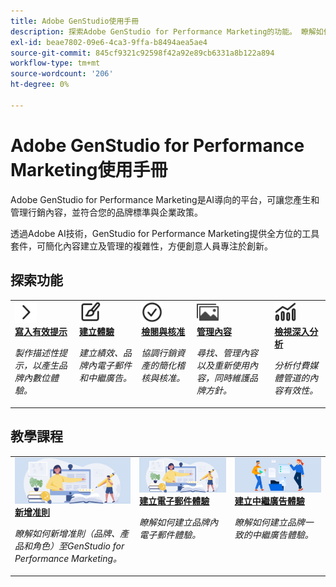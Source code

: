 ```yaml
---
title: Adobe GenStudio使用手冊
description: 探索Adobe GenStudio for Performance Marketing的功能。 瞭解如何快速建立品牌內資產、產生變數和最佳化體驗。
exl-id: beae7802-09e6-4ca3-9ffa-b8494aea5ae4
source-git-commit: 845cf9321c92598f42a92e89cb6331a8b122a894
workflow-type: tm+mt
source-wordcount: '206'
ht-degree: 0%

---
```


# Adobe GenStudio for Performance Marketing使用手冊

Adobe GenStudio for Performance Marketing是AI導向的平台，可讓您產生和管理行銷內容，並符合您的品牌標準與企業政策。

透過Adobe AI技術，GenStudio for Performance Marketing提供全方位的工具套件，可簡化內容建立及管理的複雜性，方便創意人員專注於創新。

## 探索功能

<table style="table-layout:fixed">
<tr style="border: 0;">
   <td valign="top">
      <a href="../user-guide/effective-prompts.md">
      <img alt="右&gt;形箭號" src="../assets/icons/icon-chevronRight.svg" width="35">
      </a>
      <div>
         <a href="../user-guide/effective-prompts.md">
         <strong>寫入有效提示</strong>
         </a>
      </div>
      <p>
         <em>製作描述性提示，以產生品牌內數位體驗。</em>
      </p>
   </td>
   <td valign="top">
      <a href="../user-guide/create/overview.md">
      <img alt="繪圖筆刷" src="../assets/icons/icon-create.svg" width="35">
      </a>
      <div>
         <a href="../user-guide/create/overview.md">
         <strong>建立體驗</strong>
         </a>
      </div>
      <p>
         <em>建立績效、品牌內電子郵件和中繼廣告。</em>
      </p>
   </td>
   <td valign="top">
      <a href="../user-guide/approvals/overview.md">
      <img alt="核取記號" src="../assets/icons/icon-checkmarkCircle.svg" width="35">
      </a>
      <div>
         <a href="../user-guide/approvals/overview.md">
         <strong>檢閱與核准</strong>
         </a>
      </div>
      <p>
         <em>協調行銷資產的簡化稽核與核准。</em>
      </p>
   </td>
   <td valign="top">
      <a href="../user-guide/content/overview.md">
      <img alt="格線" src="../assets/icons/icon-images.svg" width="35">
      </a>
      <div>
         <a href="../user-guide/content/overview.md">
         <strong>管理內容</strong>
         </a>
      </div>
      <p>
         <em>尋找、管理內容以及重新使用內容，同時維護品牌方針。</em>
      </p>
   </td>
   <td valign="top">
      <a href="../user-guide/insights/overview.md">
      <img alt="圖表" src="../assets/icons/icon-dataAnalytics.svg" width="35">
      </a>
      <div>
         <a href="../user-guide/insights/overview.md">
         <strong>檢視深入分析</strong>
         </a>
      </div>
      <p>
         <em>分析付費媒體管道的內容有效性。</em>
      </p>
   </td>
</tr>
</table>

## 教學課程

<table style="table-layout:fixed">
<td valign="top">
   <div>
      <a href="/help/user-guide/guidelines/add-guidelines.md">
      <img alt="新增准則" src="../assets/card-create-assets.png">
      <strong>新增准則</strong>
      </a>
   </div>
   <p>
      <em>瞭解如何新增准則（品牌、產品和角色）至GenStudio for Performance Marketing。</em>
   </p>
</td>
<td valign="top">
   <div>
      <a href="/help/tutorials/create-email-experience.md">
      <img alt="創意、書籍、鉛筆、電腦" src="../assets/card-create-assets.png">
      <strong>建立電子郵件體驗</strong>
      </a>
   </div>
   <p>
      <em>瞭解如何建立品牌內電子郵件體驗。</em>
   </p>
</td>
<td valign="top">
   <div>
      <a href="/help/tutorials/create-meta-ad.md">
      <img alt="將檔案移至資料夾的人員" src="../assets/card-manage-content.png">
      <strong>建立中繼廣告體驗</strong>
      </a>
   </div>
   <p>
      <em>瞭解如何建立品牌一致的中繼廣告體驗。</em>
   </p>
</td>
</table>
